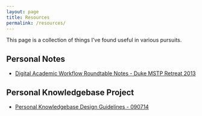 ```yaml
---
layout: page
title: Resources
permalink: /resources/
---
```


This page is a collection of things I've found useful in various pursuits. 


## Personal Notes

- [Digital Academic Workflow Roundtable Notes - Duke MSTP Retreat 2013](/mstp-workflow-notes-2013)

## Personal Knowledgebase Project

- [Personal Knowledgebase Design Guidelines - 090714](/pkb-design-090714)
